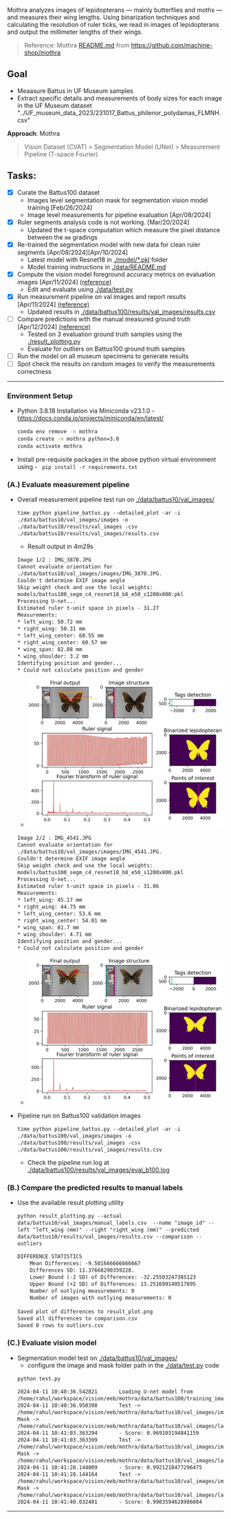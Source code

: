 
Mothra analyzes images of lepidopterans — mainly butterflies and moths — and measures their wing lengths. Using binarization techniques and calculating the resolution of ruler ticks, we read in images of lepidopterans and output the millimeter lengths of their wings.

> Reference: Mothra [README.md](./README.OG.md) from https://github.com/machine-shop/mothra

## Goal
- Meaasure Battus in UF Museum samples
- Extract specific details and measurements of body sizes for each image in the UF Museum dataset "../UF_museum_data_2023/231017_Battus_philenor_polydamas_FLMNH.csv"

**Approach**: Mothra
>  Vision Dataset (CVAT) > Segmentation Model (UNet) > Measurement Pipeline (T-space Fourier)

## Tasks: 
- [x] Curate the Battus100 dataset
  - Images level segmentation mask for segmentation vision model training [Feb/26/2024]
  - Image level measurements for pipeline evaluation [Apr/08/2024] 
- [x] Ruler segments analysis code is not working. [Mar/20/2024] 
  - Updated the t-space computation which measure the pixel distance between the `mm` gradings
- [x] Re-trained the segmentation model with new data for clean ruler segments [Apr/08/2024][Apr/10/2024]
  - Latest model with Resnet18 in [./model/*.pkl](./models/battus100_segm_c4_resnet18_b8_e50_s1200x800.pkl) folder
  - Model training instructions in [./data/README.md](./data/README.md)
- [x] Compute the vision model foreground accuracy metrics on evaluation images [Apr/11/2024] [(reference)](#c-evaluate-vision-model)
  - Edit and evaluate using [./data/test.py](./data/test.py)
- [x] Run measurement pipeline on val images and report results [Apr/11/2024] [(reference)](#a-evaluate-measurement-pipeline)
  - Updated results in [./data/battus100/results/val_images/results.csv](./data/battus100/results/val_images/results.csv)
- [ ] Compare predictions with the manual measured ground truth [Apr/12/2024] [(reference)](#b-compare-the-predicted-results-to-manual-labels)
  - Tested on 3 evaluation ground truth samples using the [./result_plotting.py](./result_plotting.py)
  - Evaluate for outliers on Battus100 ground truth samples
- [ ] Run the model on all museum specimens to generate results 
- [ ] Spot check the results on random images to verify the measurements correctness 

---

### Environment Setup
- Python 3.8.18 Installation via Miniconda v23.1.0 - https://docs.conda.io/projects/miniconda/en/latest/ 
  ```bash
  conda env remove -n mothra
  conda create -n mothra python=3.8
  conda activate mothra
  ```
- Install pre-requisite packages in the above python virtual environment using -  ` pip install -r requirements.txt`



### (A.) Evaluate measurement pipeline
- Overall measurement pipeline test run on [./data/battus10/val_images/](./data/battus10/val_images/)
  ```
  time python pipeline_battus.py --detailed_plot -ar -i ./data/battus10/val_images/images -o ./data/battus10/results/val_images -csv ./data/battus10/results/val_images/results.csv
  ```
  - Result output in 4m29s
  ```log
  Image 1/2 : IMG_3870.JPG
  Cannot evaluate orientation for ./data/battus10/val_images/images/IMG_3870.JPG.
  Couldn't determine EXIF image angle
  Skip weight check and use the local weights:  models/battus100_segm_c4_resnet18_b8_e50_s1200x800.pkl
  Processing U-net...
  Estimated ruler t-unit space in pixels - 31.27
  Measurements:
  * left_wing: 50.72 mm
  * right_wing: 50.31 mm
  * left_wing_center: 60.55 mm
  * right_wing_center: 60.57 mm
  * wing_span: 82.88 mm
  * wing_shoulder: 3.2 mm
  Identifying position and gender...
  * Could not calculate position and gender

  ```
  - ![alt text](./data/battus10/results/val_images/IMG_3870.JPG "Sample 1")
  ```log
  Image 2/2 : IMG_4541.JPG
  Cannot evaluate orientation for ./data/battus10/val_images/images/IMG_4541.JPG.
  Couldn't determine EXIF image angle
  Skip weight check and use the local weights:  models/battus100_segm_c4_resnet18_b8_e50_s1200x800.pkl
  Processing U-net...
  Estimated ruler t-unit space in pixels - 31.06
  Measurements:
  * left_wing: 45.17 mm
  * right_wing: 44.75 mm
  * left_wing_center: 53.6 mm
  * right_wing_center: 54.01 mm
  * wing_span: 81.7 mm
  * wing_shoulder: 4.71 mm
  Identifying position and gender...
  * Could not calculate position and gender
  ```
  - ![alt text](./data/battus10/results/val_images/IMG_4541.JPG "Sample 1")

- Pipeline run on Battus100 validation images
  ```
  time python pipeline_battus.py --detailed_plot -ar -i ./data/battus100/val_images/images -o ./data/battus100/results/val_images -csv ./data/battus100/results/val_images/results.csv
  ```
  - Check the pipeline run log at [./data/battus100/results/val_images/eval_b100.log](./data/battus100/results/val_images/eval_b100.log)


### (B.) Compare the predicted results to manual labels
- Use the available result plotting utility 
  ```
  python result_plotting.py --actual data/battus10/val_images/manual_labels.csv  --name "image_id" --left "left_wing (mm)" --right "right_wing (mm)" --predicted data/battus10/results/val_images/results.csv --comparison --outliers
  ```
  ```log
  DIFFERENCE STATISTICS
      Mean Differences: -9.501666666666667
      Differences SD: 11.37668290359228.
      Lower Bound (-2 SD) of Differences: -32.25503247385123
      Upper Bound (+2 SD) of Differences: 13.251699140517895
      Number of outlying measurements: 0
      Number of images with outlying measurements: 0

  Saved plot of differences to result_plot.png
  Saved all differences to comparison.csv
  Saved 0 rows to outliers.csv
  ```


### (C.) Evaluate vision model
- Segmentation model test on [./data/battus10/val_images/](./data/battus10/val_images/)
  - configure the image and mask folder path in the [./data/test.py](./data/test.py) code
  ```
  python test.py
  ```
  ```log
  2024-04-11 10:40:36.542821       Loading U-net model from  /home/rahul/workspace/vision/eeb/mothra/data/battus100/training_images/battus100_segm_c4_resnet18_b8_e50_s1200x800.pkl
  2024-04-11 10:40:36.950398       Test ->  /home/rahul/workspace/vision/eeb/mothra/data/battus10/val_images/images/IMG_2895.JPG   Mask ->  /home/rahul/workspace/vision/eeb/mothra/data/battus10/val_images/labels/IMG_2895.png
  2024-04-11 10:41:03.363294       - Score: 0.969103194841159
  2024-04-11 10:41:03.363399       Test ->  /home/rahul/workspace/vision/eeb/mothra/data/battus10/val_images/images/IMG_3870.JPG   Mask ->  /home/rahul/workspace/vision/eeb/mothra/data/battus10/val_images/labels/IMG_3870.png
  2024-04-11 10:41:28.144009       - Score: 0.9921218477296475
  2024-04-11 10:41:28.144164       Test ->  /home/rahul/workspace/vision/eeb/mothra/data/battus10/val_images/images/IMG_4541.JPG   Mask ->  /home/rahul/workspace/vision/eeb/mothra/data/battus10/val_images/labels/IMG_4541.png
  2024-04-11 10:41:40.032401       - Score: 0.9903594628986084
  ```
--- 


